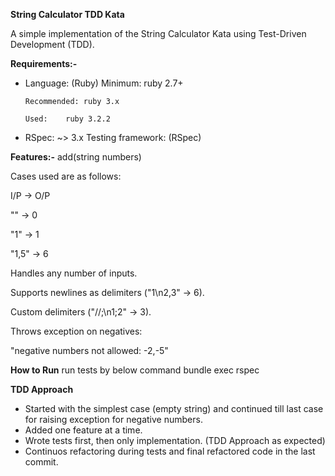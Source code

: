 **String Calculator TDD Kata**

A simple implementation of the String Calculator Kata using Test-Driven Development (TDD).

**Requirements:-**
- Language: (Ruby)
      Minimum: ruby 2.7+

      Recommended: ruby 3.x

      Used:    ruby 3.2.2

- RSpec: ~> 3.x
     Testing framework: (RSpec)
 
**Features:-**
add(string numbers)

Cases used are as follows:

I/P -> O/P

"" -> 0

"1" -> 1

"1,5" -> 6

Handles any number of inputs.

Supports newlines as delimiters ("1\n2,3" → 6).

Custom delimiters ("//;\n1;2" → 3).

Throws exception on negatives:

"negative numbers not allowed: -2,-5"

**How to Run**
run tests by below command
bundle exec rspec

**TDD Approach**
- Started with the simplest case (empty string) and continued till last case for raising exception for negative numbers.
- Added one feature at a time.
- Wrote tests first, then only implementation. (TDD Approach as expected)
- Continuos refactoring during tests and final refactored code in the last commit.
  

